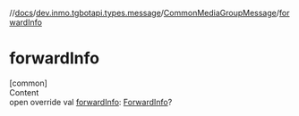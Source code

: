 //[docs](../../../index.md)/[dev.inmo.tgbotapi.types.message](../index.md)/[CommonMediaGroupMessage](index.md)/[forwardInfo](forward-info.md)



# forwardInfo  
[common]  
Content  
open override val [forwardInfo](forward-info.md): [ForwardInfo](../-forward-info/index.md)?  



